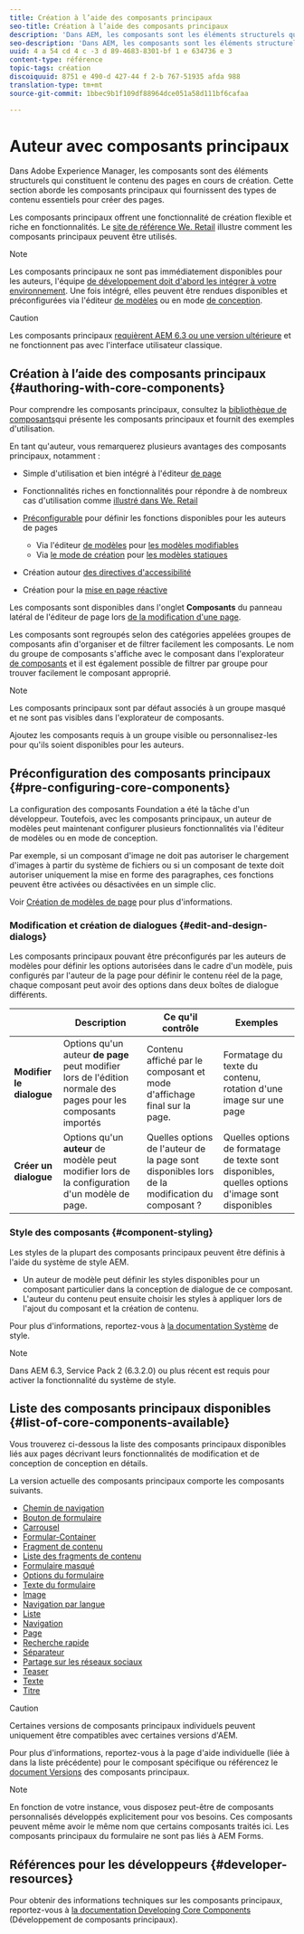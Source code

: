 ```yaml
---
title: Création à l’aide des composants principaux
seo-title: Création à l’aide des composants principaux
description: 'Dans AEM, les composants sont les éléments structurels qui représentent le contenu des pages créées : les composants principaux offrent une fonctionnalité de création flexible et riche en fonctionnalités.'
seo-description: 'Dans AEM, les composants sont les éléments structurels qui représentent le contenu des pages créées : les composants principaux offrent une fonctionnalité de création flexible et riche en fonctionnalités.'
uuid: 4 a 54 cd 4 c -3 d 89-4683-8301-bf 1 e 634736 e 3
content-type: référence
topic-tags: création
discoiquuid: 8751 e 490-d 427-44 f 2-b 767-51935 afda 988
translation-type: tm+mt
source-git-commit: 1bbec9b1f109df88964dce051a58d111bf6cafaa

---
```



# Auteur avec composants principaux

Dans Adobe Experience Manager, les composants sont des éléments structurels qui constituent le contenu des pages en cours de création. Cette section aborde les composants principaux qui fournissent des types de contenu essentiels pour créer des pages.

Les composants principaux offrent une fonctionnalité de création flexible et riche en fonctionnalités. Le [site de référence We. Retail](https://helpx.adobe.com/experience-manager/6-5/sites/developing/using/we-retail.html) illustre comment les composants principaux peuvent être utilisés.

>[!NOTE]
>
>Les composants principaux ne sont pas immédiatement disponibles pour les auteurs, l&#39;équipe [de développement doit d&#39;abord les intégrer à votre environnement](using.md). Une fois intégré, elles peuvent être rendues disponibles et préconfigurées via l&#39;éditeur [de modèles](https://helpx.adobe.com/experience-manager/6-5/sites/authoring/using/templates.html) ou en mode [de conception](https://helpx.adobe.com/experience-manager/6-5/sites/authoring/using/default-components-designmode.html).

>[!CAUTION]
>
>Les composants principaux [requièrent AEM 6.3 ou une version ultérieure](versions.md) et ne fonctionnent pas avec l&#39;interface utilisateur classique.

## Création à l’aide des composants principaux {#authoring-with-core-components}

Pour comprendre les composants principaux, consultez la [bibliothèque de composants](http://opensource.adobe.com/aem-core-wcm-components/library.html)qui présente les composants principaux et fournit des exemples d&#39;utilisation.

En tant qu&#39;auteur, vous remarquerez plusieurs avantages des composants principaux, notamment :

* Simple d&#39;utilisation et bien intégré à l&#39;éditeur [de page](https://helpx.adobe.com/experience-manager/6-5/sites/authoring/using/editing-content.html)
* Fonctionnalités riches en fonctionnalités pour répondre à de nombreux cas d&#39;utilisation comme [illustré dans We. Retail](https://helpx.adobe.com/experience-manager/6-5/sites/developing/using/we-retail.html)
* [Préconfigurable](#pre-configuring-core-components) pour définir les fonctions disponibles pour les auteurs de pages
   * Via l&#39;éditeur [de modèles](https://helpx.adobe.com/experience-manager/6-5/sites/authoring/using/templates.html) pour [les modèles modifiables](https://helpx.adobe.com/experience-manager/6-5/sites/developing/using/page-templates-editable.html)
   * Via [le mode de création](https://helpx.adobe.com/experience-manager/6-5/sites/authoring/using/default-components-designmode.html) pour [les modèles statiques](https://helpx.adobe.com/experience-manager/6-5/sites/developing/using/page-templates-static.html)

* Création autour [des directives d&#39;accessibilité](https://helpx.adobe.com/experience-manager/6-5/managing/using/web-accessibility.html)

* Création pour la [mise en page réactive](https://helpx.adobe.com/experience-manager/6-5/sites/authoring/using/responsive-layout.html)

Les composants sont disponibles dans l&#39;onglet **Composants** du panneau latéral de l&#39;éditeur de page lors [de la modification d&#39;une page](https://helpx.adobe.com/experience-manager/6-5/sites/authoring/using/editing-content.html).

Les composants sont regroupés selon des catégories appelées groupes de composants afin d&#39;organiser et de filtrer facilement les composants. Le nom du groupe de composants s&#39;affiche avec le composant dans l&#39;explorateur [de composants](https://helpx.adobe.com/experience-manager/6-5/sites/authoring/using/editing-content.html) et il est également possible de filtrer par groupe pour trouver facilement le composant approprié.

>[!NOTE]
>
>Les composants principaux sont par défaut associés à un groupe masqué et ne sont pas visibles dans l&#39;explorateur de composants.
>
>Ajoutez les composants requis à un groupe visible ou personnalisez-les pour qu&#39;ils soient disponibles pour les auteurs.

## Préconfiguration des composants principaux {#pre-configuring-core-components}

La configuration des composants Foundation a été la tâche d&#39;un développeur. Toutefois, avec les composants principaux, un auteur de modèles peut maintenant configurer plusieurs fonctionnalités via l&#39;éditeur de modèles ou en mode de conception.

Par exemple, si un composant d&#39;image ne doit pas autoriser le chargement d&#39;images à partir du système de fichiers ou si un composant de texte doit autoriser uniquement la mise en forme des paragraphes, ces fonctions peuvent être activées ou désactivées en un simple clic.

Voir [Création de modèles de page](https://helpx.adobe.com/experience-manager/6-5/sites/authoring/using/templates.html) pour plus d&#39;informations.

### Modification et création de dialogues {#edit-and-design-dialogs}

Les composants principaux pouvant être préconfigurés par les auteurs de modèles pour définir les options autorisées dans le cadre d&#39;un modèle, puis configurés par l&#39;auteur de la page pour définir le contenu réel de la page, chaque composant peut avoir des options dans deux boîtes de dialogue différents.

|  | Description | Ce qu&#39;il contrôle | Exemples |
|--- |--- |--- |--- |
| **Modifier le dialogue** | Options qu&#39;un auteur **de page** peut modifier lors de l&#39;édition normale des pages pour les composants importés | Contenu affiché par le composant et mode d&#39;affichage final sur la page. | Formatage du texte du contenu, rotation d&#39;une image sur une page |
| **Créer un dialogue** | Options qu&#39;un **auteur** de modèle peut modifier lors de la configuration d&#39;un modèle de page. | Quelles options de l&#39;auteur de la page sont disponibles lors de la modification du composant ? | Quelles options de formatage de texte sont disponibles, quelles options d&#39;image sont disponibles |

### Style des composants {#component-styling}

Les styles de la plupart des composants principaux peuvent être définis à l&#39;aide du système de style AEM.

* Un auteur de modèle peut définir les styles disponibles pour un composant particulier dans la conception de dialogue de ce composant.
* L&#39;auteur du contenu peut ensuite choisir les styles à appliquer lors de l&#39;ajout du composant et la création de contenu.

Pour plus d&#39;informations, reportez-vous à [la documentation Système](https://helpx.adobe.com/experience-manager/6-5/sites/authoring/using/style-system.html) de style.

>[!NOTE]
>
>Dans AEM 6.3, Service Pack 2 (6.3.2.0) ou plus récent est requis pour activer la fonctionnalité du système de style.

## Liste des composants principaux disponibles {#list-of-core-components-available}

Vous trouverez ci-dessous la liste des composants principaux disponibles liés aux pages décrivant leurs fonctionnalités de modification et de conception de conception en détails.

La version actuelle des composants principaux comporte les composants suivants.

* [Chemin de navigation](breadcrumb.md)
* [Bouton de formulaire](form-button.md)
* [Carrousel](carousel.md)
* [Formular-Container](form-container.md)
* [Fragment de contenu](content-fragment-component.md)
* [Liste des fragments de contenu](content-fragment-list.md)
* [Formulaire masqué](form-hidden.md)
* [Options du formulaire](form-options.md)
* [Texte du formulaire](form-text.md)
* [Image](image.md)
* [Navigation par langue](language-navigation.md)
* [Liste](list.md)
* [Navigation](navigation.md)
* [Page](page.md)
* [Recherche rapide](quick-search.md)
* [Séparateur](separator.md)
* [Partage sur les réseaux sociaux](sharing.md)
* [Teaser](teaser.md)
* [Texte](text.md)
* [Titre](title.md)

>[!CAUTION]
>
>Certaines versions de composants principaux individuels peuvent uniquement être compatibles avec certaines versions d&#39;AEM.
>
>Pour plus d&#39;informations, reportez-vous à la page d&#39;aide individuelle (liée à dans la liste précédente) pour le composant spécifique ou référencez le [document Versions](versions.md) des composants principaux.

>[!NOTE]
>
>En fonction de votre instance, vous disposez peut-être de composants personnalisés développés explicitement pour vos besoins. Ces composants peuvent même avoir le même nom que certains composants traités ici.
>Les composants principaux du formulaire ne sont pas liés à AEM Forms.

## Références pour les développeurs {#developer-resources}

Pour obtenir des informations techniques sur les composants principaux, reportez-vous à [la documentation Developing Core Components](developing.md) (Développement de composants principaux).

